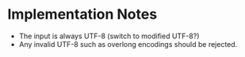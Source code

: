 

Implementation Notes
====================
* The input is always UTF-8 (switch to modified UTF-8?)
* Any invalid UTF-8 such as overlong encodings should be rejected.
